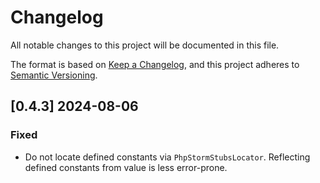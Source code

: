 # Changelog

All notable changes to this project will be documented in this file.

The format is based on [Keep a Changelog](https://keepachangelog.com/en/1.1.0/),
and this project adheres to [Semantic Versioning](https://semver.org/spec/v2.0.0.html).

## [0.4.3] 2024-08-06

### Fixed

- Do not locate defined constants via `PhpStormStubsLocator`. Reflecting defined constants from value is less
  error-prone.
